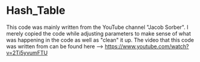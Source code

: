 # Hash_Table

This code was mainly written from the YouTube channel "Jacob Sorber". 
I merely copied the code while adjusting parameters to make sense of what was happening in the code as well as "clean" it up.
The video that this code was written from can be found here --> https://www.youtube.com/watch?v=2Ti5yvumFTU
